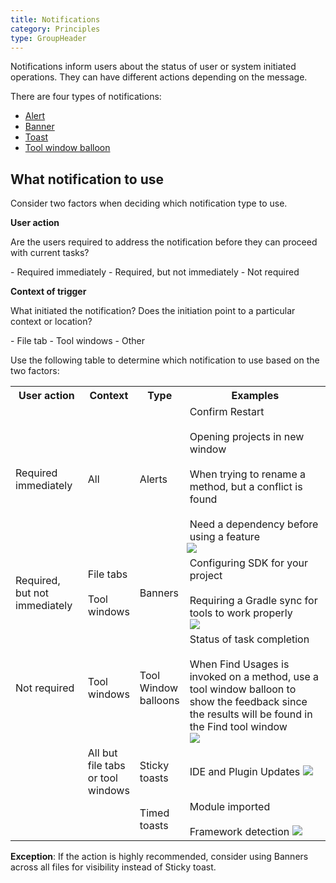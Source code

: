 ```yaml
---
title: Notifications
category: Principles
type: GroupHeader
---
```


Notifications inform users about the status of user or system initiated operations. They can have different actions depending on the message.

There are four types of notifications:

- [Alert]({{site.baseurl}}/controls/alert)
- [Banner]({{site.baseurl}}/controls/banner)
- [Toast]({{site.baseurl}}/controls/toast)
- [Tool window balloon]({{site.baseurl}}/controls/tool_window_balloon)

## What notification to use

Consider two factors when deciding which notification type to use.

**User action** 

<p class="noanchor"> Are the users required to address the notification before they can proceed with current tasks?</p>
  - Required immediately
  - Required, but not immediately
  - Not required

**Context of trigger**
  
<p class="noanchor"> What initiated the notification? Does the initiation point to a particular context or location?</p>
  - File tab
  - Tool windows
  - Other

Use the following table to determine which notification to use based on the two factors:

<table>
  <col width="23%">
  <col width="15%">
  <col width="auto">
  <col width="45%">
  <th class="table-line">User action</th>
  <th class="table-line">Context</th>
  <th class="table-line">Type</th>
  <th class="table-line">Examples</th>
  <tr class="table-line">
    <td>Required immediately 
    </td>
    <td>All
    </td>
    <td>Alerts
    </td>
    <td>
      Confirm Restart<br/><br/>
      Opening projects in new window<br/><br/>
      When trying to rename a method, but a conflict is found<br/><br/>
      Need a dependency before using a feature<br/>
      <img src="{{site.baseurl}}/images/notifications/alert.png" style="margin-left: -5px" />
   </td>
  </tr>
  <tr class="table-line">
    <td>Required, but not immediately</td>
    <td>
      File tabs<br/><br/>
      Tool windows
    </td>
    <td>Banners</td>
    <td>
      Configuring SDK for your project<br/><br/>
      Requiring a Gradle sync for tools to work properly<br/>
      <img src="{{site.baseurl}}/images/notifications/banner.png" style="margin-left: 0" />
    </td>
    </tr>
  <tr class="table-line">
    <td>Not required</td>
    <td>Tool windows</td>
    <td>Tool Window balloons</td>
    <td>
      Status of task completion<br/><br/>
      When Find Usages is invoked on a method, use a tool window balloon to show the feedback since the results will be found in the Find tool window<br/>
      <img src="{{site.baseurl}}/images/notifications/toolwindow_balloon.png" style="margin-left: 0" />
    </td>
  </tr>
  <tr class="table-line">
    <td></td>
    <td>All but file tabs or tool windows</td>
    <td>Sticky toasts</td>
    <td>
      IDE and Plugin Updates
      <img src="{{site.baseurl}}/images/notifications/sticky_toast.png" style="margin-left: 0" />
    </td>
  </tr>
  <tr class="table-line">
    <td></td>
    <td></td>
    <td>Timed toasts</td>
    <td>
      Module imported<br/><br/>
      Framework detection
      <img src="{{site.baseurl}}/images/notifications/timed_toast.png" style="margin-left: 0" />
    </td>
  </tr>
</table>

**Exception**: If the action is highly recommended, consider using Banners across all files for visibility instead of Sticky toast.
